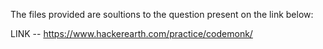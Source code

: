 The files provided are soultions to the question present on the link below:

LINK -- https://www.hackerearth.com/practice/codemonk/
